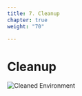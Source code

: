 ```yaml
---
title: 7. Cleanup
chapter: true
weight: "70"

---
```

# Cleanup
![Cleaned Environment](/images/cleanup.svg)